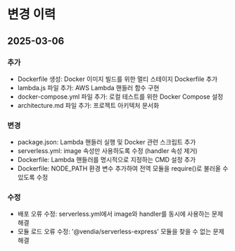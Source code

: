 # 변경 이력

## 2025-03-06

### 추가
- Dockerfile 생성: Docker 이미지 빌드를 위한 멀티 스테이지 Dockerfile 추가
- lambda.js 파일 추가: AWS Lambda 핸들러 함수 구현
- docker-compose.yml 파일 추가: 로컬 테스트를 위한 Docker Compose 설정
- architecture.md 파일 추가: 프로젝트 아키텍처 문서화

### 변경
- package.json: Lambda 핸들러 실행 및 Docker 관련 스크립트 추가
- serverless.yml: image 속성만 사용하도록 수정 (handler 속성 제거)
- Dockerfile: Lambda 핸들러를 명시적으로 지정하는 CMD 설정 추가
- Dockerfile: NODE_PATH 환경 변수 추가하여 전역 모듈을 require()로 불러올 수 있도록 수정

### 수정
- 배포 오류 수정: serverless.yml에서 image와 handler를 동시에 사용하는 문제 해결
- 모듈 로드 오류 수정: '@vendia/serverless-express' 모듈을 찾을 수 없는 문제 해결
